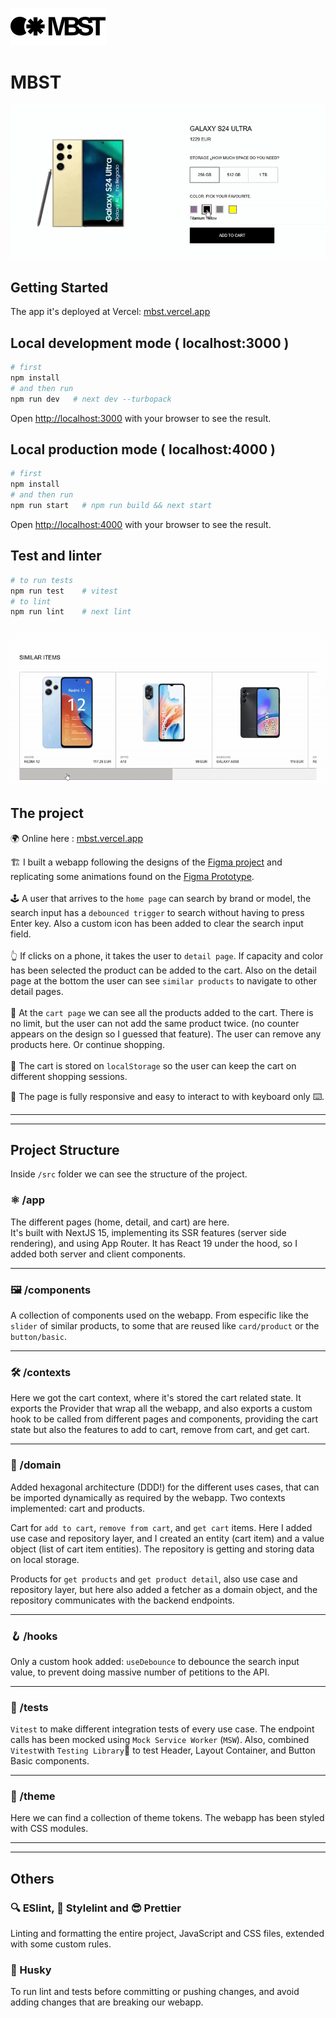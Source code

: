![MBST logo](./public/mbst-logo.svg)
# MBST

![image info](./public/colorpicker.gif)
## Getting Started

The app it's deployed at Vercel: [mbst.vercel.app](https://mbst.vercel.app)

## Local development mode ( localhost:3000 )
```bash
# first
npm install
# and then run
npm run dev   # next dev --turbopack
```

Open [http://localhost:3000](http://localhost:3000) with your browser to see the result.

## Local production mode ( localhost:4000 )
```bash
# first
npm install
# and then run
npm run start   # npm run build && next start
```

Open [http://localhost:4000](http://localhost:4000) with your browser to see the result.

## Test and linter
```bash
# to run tests
npm run test    # vitest
# to lint
npm run lint    # next lint
```

![image info](./public/slider.gif)
---

## The project

🌍 Online here : [mbst.vercel.app](https://mbst.vercel.app)

🏗️ I built a webapp following the designs of the [Figma project](https://www.figma.com/design/Nuic7ePgOfUQ0hcBrUUQrb/Labs-%252F-Zara-Web-Challenge-(Smartphones)?node-id=0-1&t=70pTEDeKhVCCV25p-1) and replicating some animations found on the [Figma Prototype](https://www.figma.com/proto/Nuic7ePgOfUQ0hcBrUUQrb/Labs-%2F-Zara-Web-Challenge-(Smartphones)?page-id=1%3A121&node-id=20620-406&node-type=canvas&viewport=-127%2C-2609%2C0.17&t=kBCv81QvTf1Tbzjs-1&scaling=min-zoom&content-scaling=fixed&starting-point-node-id=20620%3A1497&show-proto-sidebar=1).<br/><br/>
🕹️ A user that arrives to the `home page` can search by brand or model, the search input has a `debounced trigger` to search without having to press Enter key. Also a custom icon has been added to clear the search input field.<br/><br/>
👆 If clicks on a phone, it takes the user to `detail page`. If capacity and color has been selected the product can be added to the cart. Also on the detail page at the bottom the user can see `similar products` to navigate to other detail pages.<br/><br/>
🛒 At the `cart page` we can see all the products added to the cart. There is no limit, but the user can not add the same product twice. (no counter appears on the design so I guessed that feature). The user can remove any products here. Or continue shopping.<br/><br/>
💎 The cart is stored on `localStorage` so the user can keep the cart on different shopping sessions.

🦾 The page is fully responsive and easy to interact to with keyboard only ⌨️.

---
---
## Project Structure

Inside `/src` folder we can see the structure of the project.


### ⚛️ /app
The different pages (home, detail, and cart) are here.<br/>
It's built with NextJS 15, implementing its SSR features (server side rendering), and using App Router.
It has React 19 under the hood, so I added both server and client components.

---
### 🖼️ /components
A collection of components used on the webapp. From especific like the `slider` of similar products, to some that are reused like `card/product` or the `button/basic`.

---
### 🛠️ /contexts
Here we got the cart context, where it's stored the cart related state. It exports the Provider that wrap all the webapp, and also exports a custom hook to be called from different pages and components, providing the cart state but also the features to add to cart, remove from cart, and get cart.

---
### 🧩 /domain
Added hexagonal architecture (DDD!) for the different uses cases, that can be imported dynamically as required by the webapp. Two contexts implemented: cart and products.

Cart for `add to cart`, `remove from cart`, and `get cart` items. Here I added use case and repository layer, and I created an entity (cart item) and a value object (list of cart item entities). The repository is getting and storing data on local storage.

Products for `get products` and `get product detail`, also use case and repository layer, but here also added a fetcher as a domain object, and the repository communicates with the backend endpoints.

---
### 🪝 /hooks
Only a custom hook added: `useDebounce` to debounce the search input value, to prevent doing massive number of petitions to the API.

---
### 🧪 /tests
`Vitest` to make different integration tests of every use case. The endpoint calls has been mocked using `Mock Service Worker` (`MSW`). Also, combined `Vitest`with `Testing Library`🐙 to test Header, Layout Container, and Button Basic components.

---
### 💅 /theme
Here we can find a collection of theme tokens. The webapp has been styled with CSS modules.

---
---
## Others
### 🔍 ESlint, 📐 Stylelint and 😎 Prettier
Linting and formatting the entire project, JavaScript and CSS files, extended with some custom rules.

### 🐺 Husky
To run lint and tests before committing or pushing changes, and avoid adding changes that are breaking our webapp.

